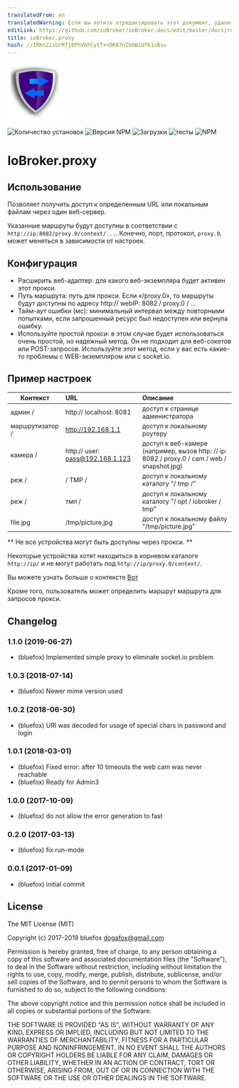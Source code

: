 ```yaml
---
translatedFrom: en
translatedWarning: Если вы хотите отредактировать этот документ, удалите поле «translationFrom», в противном случае этот документ будет снова автоматически переведен
editLink: https://github.com/ioBroker/ioBroker.docs/edit/master/docs/ru/adapterref/iobroker.proxy/README.md
title: ioBroker.proxy
hash: //IRKnZisUrRTj8PhVbFCytT++DK67nIbOBiUfK1sBs=
---
```

![логотип](../../../en/adapterref/iobroker.proxy/admin/proxy.png)

![Количество установок](http://iobroker.live/badges/proxy-stable.svg)
![Версия NPM](http://img.shields.io/npm/v/iobroker.proxy.svg)
![Загрузки](https://img.shields.io/npm/dm/iobroker.proxy.svg)
![тесты](https://travis-ci.org/ioBroker/ioBroker.proxy.svg?branch=master)
![NPM](https://nodei.co/npm/iobroker.proxy.png?downloads=true)

# IoBroker.proxy
## Использование
Позволяет получить доступ к определенным URL или локальным файлам через один веб-сервер.

Указанные маршруты будут доступны в соответствии с `http://ip:8082/proxy.0/context/...`. Конечно, порт, протокол, `proxy.0`, может меняться в зависимости от настроек.

## Конфигурация
- Расширить веб-адаптер: для какого веб-экземпляра будет активен этот прокси.
- Путь маршрута: путь для прокси. Если «/proxy.0», то маршруты будут доступны по адресу http:// webIP: 8082 / proxy.0 / ...
- Тайм-аут ошибки (мс): минимальный интервал между повторными попытками, если запрошенный ресурс был недоступен или вернула ошибку.
- Используйте простой прокси: в этом случае будет использоваться очень простой, но надежный метод. Он не подходит для веб-сокетов или POST-запросов. Используйте этот метод, если у вас есть какие-то проблемы с WEB-экземпляром или с socket.io.

## Пример настроек
| Контекст | URL | Описание |
|----------------|:---------------------------------------------------|:---------------------------------------------------|
| админ / | http:// localhost: 8081 | доступ к странице администратора |
| маршрутизатор / | http://192.168.1.1 | доступ к локальному роутеру |
| камера / | http:// user: pass@192.168.1.123 | доступ к веб-камере (например, вызов http: // ip: 8082 / proxy.0 / cam / web / snapshot.jpg) |
| реж / | / TMP / | доступ к локальному каталогу "/ tmp /" |
| реж / | тмп / | доступ к локальному каталогу "/ opt / iobroker / tmp" |
| file.jpg | /tmp/picture.jpg | доступ к локальному файлу "/tmp/picture.jpg" |

** Не все устройства могут быть доступны через прокси. **

Некоторые устройства хотят находиться в корневом каталоге `http://ip/` и не могут работать под `http://ip/proxy.0/context/`.

Вы можете узнать больше о контексте [Вот](https://www.npmjs.com/package/http-proxy-middleware#context-matching)

Кроме того, пользователь может определить маршрут маршрута для запросов прокси.

## Changelog
### 1.1.0 (2019-06-27)
* (bluefox) Implemented simple proxy to eliminate socket.io problem

### 1.0.3 (2018-07-14)
* (bluefox) Newer mime version used

### 1.0.2 (2018-06-30)
* (bluefox) URI was decoded for usage of special chars in password and login

### 1.0.1 (2018-03-01)
* (bluefox) Fixed error: after 10 timeouts the web cam was never reachable
* (bluefox) Ready for Admin3

### 1.0.0 (2017-10-09)
* (bluefox) do not allow the error generation to fast

### 0.2.0 (2017-03-13)
* (bluefox) fix run-mode

### 0.0.1 (2017-01-09)
* (bluefox) initial commit

## License
The MIT License (MIT)

Copyright (c) 2017-2019 bluefox <dogafox@gmail.com>

Permission is hereby granted, free of charge, to any person obtaining a copy
of this software and associated documentation files (the "Software"), to deal
in the Software without restriction, including without limitation the rights
to use, copy, modify, merge, publish, distribute, sublicense, and/or sell
copies of the Software, and to permit persons to whom the Software is
furnished to do so, subject to the following conditions:

The above copyright notice and this permission notice shall be included in all
copies or substantial portions of the Software.

THE SOFTWARE IS PROVIDED "AS IS", WITHOUT WARRANTY OF ANY KIND, EXPRESS OR
IMPLIED, INCLUDING BUT NOT LIMITED TO THE WARRANTIES OF MERCHANTABILITY,
FITNESS FOR A PARTICULAR PURPOSE AND NONINFRINGEMENT. IN NO EVENT SHALL THE
AUTHORS OR COPYRIGHT HOLDERS BE LIABLE FOR ANY CLAIM, DAMAGES OR OTHER
LIABILITY, WHETHER IN AN ACTION OF CONTRACT, TORT OR OTHERWISE, ARISING FROM,
OUT OF OR IN CONNECTION WITH THE SOFTWARE OR THE USE OR OTHER DEALINGS IN THE
SOFTWARE.